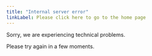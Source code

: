 ```yaml
---
title: "Internal server error"
linkLabel: Please click here to go to the home page
---
```


Sorry, we are experiencing technical problems.

Please try again in a few moments.


